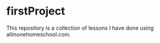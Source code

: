 # firstProject
This repository is a collection of lessons I have done using allinonehomeschool.com.
